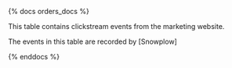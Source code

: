 {% docs orders_docs %}

This table contains clickstream events from the marketing website.

The events in this table are recorded by [Snowplow] 


{% enddocs %}